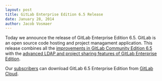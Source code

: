 ```yaml
---
layout: post
title: GitLab Enterprise Edition 6.5 Release
date: January 28, 2014
author: Jacob Vosmaer
---
```

Today we announce the release of GitLab Enterprise Edition 6.5. 
GitLab is an open source code hosting and project managament application.
This release combines all the [improvements in GitLab Community Edition 6.5](http://blog.gitlab.org/gitlab-ce-6-dot-5-released/) with the [advanced LDAP and project sharing features of GitLab Enterprise Edition](https://www.gitlab.com/features/).

Our [subscribers](https://www.gitlab.com/subscription/) can download GitLab 6.5 Enterprise Edition from [GitLab Cloud](https://gitlab.com).
